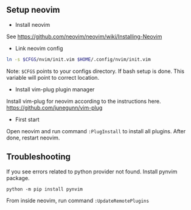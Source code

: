 ## Setup neovim

* Install neovim

See https://github.com/neovim/neovim/wiki/Installing-Neovim

* Link neovim config

```bash
ln -s $CFGS/nvim/init.vim $HOME/.config/nvim/init.vim
```

Note: `$CFGS` points to your configs directory. If bash setup is done.
This variable will point to correct location.

* Install vim-plug plugin manager

Install vim-plug for neovim according to the instructions here.
https://github.com/junegunn/vim-plug

* First start

Open neovim and run command `:PlugInstall` to install all plugins. After done,
restart neovim.

## Troubleshooting

If you see errors related to python provider not found. Install pynvim package.

```
python -m pip install pynvim
```

From inside neovim, run command `:UpdateRemotePlugins`

